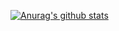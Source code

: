 [![Anurag's github stats](https://github-readme-stats.vercel.app/api?username=FSV-Venom)](https://github-readme-stats.vercel.app/api?username=anuraghazra&theme=dark&show_icons=true)

